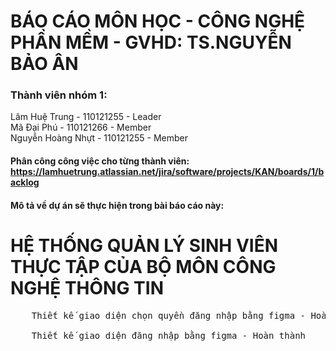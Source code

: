 # BÁO CÁO MÔN HỌC - CÔNG NGHỆ PHẦN MỀM - GVHD: TS.NGUYỄN BẢO ÂN
### Thành viên nhóm 1:
Lâm Huệ Trung - 110121255 - Leader <br>
Mã Đại Phú - 110121266 - Member  <br>
Nguyễn Hoàng Nhựt - 110121255 - Member<br>
#### Phân công công việc cho từng thành viên: https://lamhuetrung.atlassian.net/jira/software/projects/KAN/boards/1/backlog
#### Mô tả về dự án sẽ thực hiện trong bài báo cáo này:
# HỆ THỐNG QUẢN LÝ SINH VIÊN THỰC TẬP CỦA BỘ MÔN CÔNG NGHỆ THÔNG TIN <br>
  <pre>
    Thiết kế giao diện chọn quyền đăng nhập bằng figma - Hoàn thành <br>
    Thiết kế giao diện đăng nhập bằng figma - Hoàn thành <br>
  </pre>
